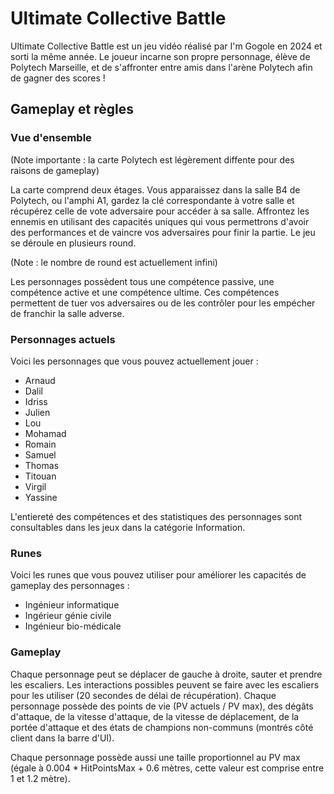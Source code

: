 # Ultimate Collective Battle

Ultimate Collective Battle est un jeu vidéo réalisé par I'm Gogole en 2024 et sorti la même année. Le joueur incarne son propre personnage, élève de Polytech Marseille, et de s'affronter entre amis dans l'arène Polytech afin de gagner des scores !

## Gameplay et règles

### Vue d'ensemble

(Note importante : la carte Polytech est légèrement diffente pour des raisons de gameplay)

La carte comprend deux étages. Vous apparaissez dans la salle B4 de Polytech, ou l'amphi A1, gardez la clé correspondante à votre salle et récupérez celle de vote adversaire pour accéder à sa salle. Affrontez les ennemis en utilisant des capacités uniques qui vous permettrons d'avoir des performances et de vaincre vos adversaires pour finir la partie. Le jeu se déroule en plusieurs round.

(Note : le nombre de round est actuellement infini)

Les personnages possèdent tous une compétence passive, une compétence active et une compétence ultime. Ces compétences permettent de tuer vos adversaires ou de les contrôler pour les empécher de franchir la salle adverse.

### Personnages actuels

Voici les personnages que vous pouvez actuellement jouer :

- Arnaud
- Dalil
- Idriss
- Julien
- Lou
- Mohamad
- Romain
- Samuel
- Thomas
- Titouan
- Virgil
- Yassine

L'entiereté des compétences et des statistiques des personnages sont consultables dans les jeux dans la catégorie Information.

### Runes

Voici les runes que vous pouvez utiliser pour améliorer les capacités de gameplay des personnages :

- Ingénieur informatique
- Ingérieur génie civile
- Ingénieur bio-médicale

### Gameplay

Chaque personnage peut se déplacer de gauche à droite, sauter et prendre les escaliers. Les interactions possibles peuvent se faire avec les escaliers pour les utiliser (20 secondes de délai de récupération).
Chaque personnage possède des points de vie (PV actuels / PV max), des dégâts d'attaque, de la vitesse d'attaque, de la vitesse de déplacement, de la portée d'attaque et des états de champions non-communs (montrés côté client dans la barre d'UI).

Chaque personnage possède aussi une taille proportionnel au PV max (égale à 0.004 * HitPointsMax + 0.6 mètres, cette valeur est comprise entre 1 et 1.2 mètre).


